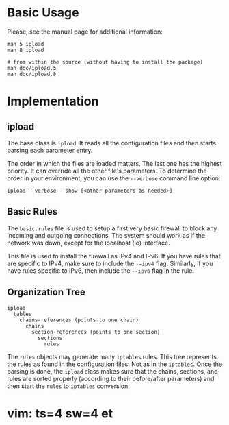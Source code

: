 
# Basic Usage

Please, see the manual page for additional information:

    man 5 ipload
    man 8 ipload

    # from within the source (without having to install the package)
    man doc/ipload.5
    man doc/ipload.8

# Implementation

## ipload

The base class is `ipload`. It reads all the configuration files and
then starts parsing each parameter entry.

The order in which the files are loaded matters. The last one has the
highest priority. It can override all the other file's parameters. To
determine the order in your environment, you can use the `--verbose`
command line option:

    ipload --verbose --show [<other parameters as needed>]

## Basic Rules

The `basic.rules` file is used to setup a first very basic firewall to block
any incoming and outgoing connections. The system should work as if the
network was down, except for the localhost (lo) interface.

This file is used to install the firewall as IPv4 and IPv6. If you have
rules that are specific to IPv4, make sure to include the `--ipv4` flag.
Similarly, if you have rules specific to IPv6, then include the `--ipv6`
flag in the rule.

## Organization Tree

    ipload
      tables
        chains-references (points to one chain)
          chains
            section-references (points to one section)
              sections
                rules

The `rules` objects may generate many `iptables` rules. This tree represents
the rules as found in the configuration files. Not as in the `iptables`.
Once the parsing is done, the `ipload` class makes sure that the chains,
sections, and rules are sorted properly (according to their before/after
parameters) and then start the `rules` to `iptables` conversion.

# vim: ts=4 sw=4 et
